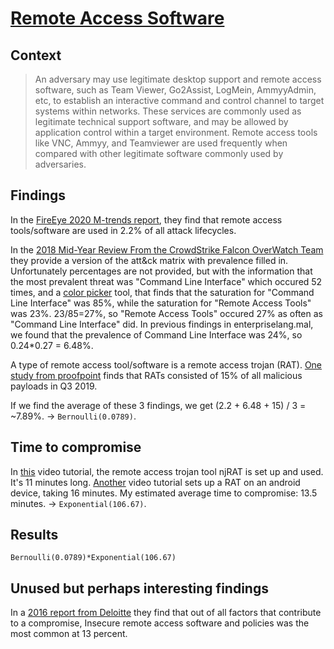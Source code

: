# [Remote Access Software](https://attack.mitre.org/techniques/T1219/)

## Context
>An adversary may use legitimate desktop support and remote access software, such as Team Viewer, Go2Assist, LogMein, AmmyyAdmin, etc, to establish an interactive command and control channel to target systems within networks. These services are commonly used as legitimate technical support software, and may be allowed by application control within a target environment. Remote access tools like VNC, Ammyy, and Teamviewer are used frequently when compared with other legitimate software commonly used by adversaries.

## Findings
In the [FireEye 2020 M-trends report](https://www.fireeye.com/current-threats/annual-threat-report/mtrends.html), they find that remote access tools/software are used in 2.2% of all attack lifecycles. 

In the [2018 Mid-Year Review From the CrowdStrike Falcon OverWatch Team](https://www.crowdstrike.com/resources/reports/observations-from-the-front-lines-of-threat-hunting/) they provide a version of the att&ck matrix with prevalence filled in. Unfortunately percentages are not provided, but with the information that the most prevalent threat was "Command Line Interface" which occured 52 times, and a [color picker](https://annystudio.com/software/colorpicker/#download) tool, that finds that the saturation for "Command Line Interface" was 85%, while the saturation for "Remote Access Tools" was 23%. 23/85=27%, so "Remote Access Tools" occured 27% as often as "Command Line Interface" did. In previous findings in enterpriselang.mal, we found that the prevalence of Command Line Interface was 24%, so 0.24*0.27 = 6.48%. 

A type of remote access tool/software is a remote access trojan (RAT). [One study from proofpoint](https://www.proofpoint.com/us/threat-insight/post/proofpoint-q3-2019-threat-report-emotets-return-rats-reign-supreme-and-more) finds that RATs consisted of 15% of all malicious payloads in Q3 2019. 

If we find the average of these 3 findings, we get (2.2 + 6.48 + 15) / 3 = ~7.89%. -> ```Bernoulli(0.0789)```. 

## Time to compromise
In [this](https://www.youtube.com/watch?v=RzVtc9i3mzs) video tutorial, the remote access trojan tool njRAT is set up and used. It's 11 minutes long. [Another](https://www.youtube.com/watch?v=om3OJWpZDGU) video tutorial sets up a RAT on an android device, taking 16 minutes. My estimated average time to compromise: 13.5 minutes. -> ```Exponential(106.67)```. 

## Results
```Bernoulli(0.0789)*Exponential(106.67)```


## Unused but perhaps interesting findings
In a [2016 report from Deloitte](https://www2.deloitte.com/content/dam/Deloitte/nl/Documents/risk/deloitte-nl-risk-trustwave-global-security-report.pdf) they find that out of all factors that contribute to a compromise, Insecure remote access software and policies was the most common at 13 percent. 